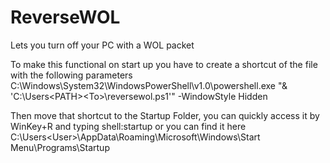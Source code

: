 # ReverseWOL
Lets you turn off your PC with a WOL packet

To make this functional on start up you have to create a shortcut of the file with the following parameters C:\Windows\System32\WindowsPowerShell\v1.0\powershell.exe "& 'C:\Users\<PATH>\<To>\reversewol.ps1'" -WindowStyle Hidden

Then move that shortcut to the Startup Folder, you can quickly access it by WinKey+R and typing shell:startup or you can find it here C:\Users\<User>\AppData\Roaming\Microsoft\Windows\Start Menu\Programs\Startup
